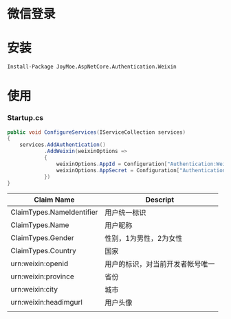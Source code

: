 微信登录
===

安装
===

```posh
Install-Package JoyMoe.AspNetCore.Authentication.Weixin
```

使用
===

### Startup.cs

```c#
public void ConfigureServices(IServiceCollection services)
{
    services.AddAuthentication()
            .AddWeixin(weixinOptions =>
            {
                weixinOptions.AppId = Configuration["Authentication:Weixin:AppId"];
                weixinOptions.AppSecret = Configuration["Authentication:Weixin:AppSecret"];
            })
}
```

| Claim Name                | Descript         |
| ------------------------- | ---------------- |
| ClaimTypes.NameIdentifier | 用户统一标识           |
| ClaimTypes.Name           | 用户昵称             |
| ClaimTypes.Gender         | 性别，1为男性，2为女性     |
| ClaimTypes.Country        | 国家               |
| urn:weixin:openid         | 用户的标识，对当前开发者帐号唯一 |
| urn:weixin:province       | 省份               |
| urn:weixin:city           | 城市               |
| urn:weixin:headimgurl     | 用户头像             |
|                           |                  |

